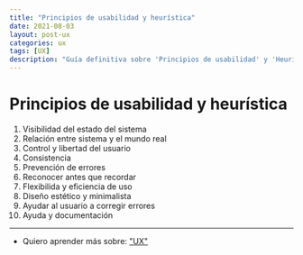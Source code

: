 ```yaml
---
title: "Principios de usabilidad y heurística"
date: 2021-08-03
layout: post-ux
categories: ux
tags: [UX]
description: "Guía definitiva sobre 'Principios de usabilidad' y 'Heurística'."
---
```


# Principios de usabilidad y heurística
1. Visibilidad del estado del sistema
2. Relación entre sistema y el mundo real
3. Control y libertad del usuario
4. Consistencia
5. Prevención de errores
6. Reconocer antes que recordar
7. Flexibilida y eficiencia de uso
8. Diseño estético y minimalista
9. Ayudar al usuario a corregir errores
10. Ayuda y documentación

***

- Quiero aprender más sobre: ["UX"](../00/ux)
